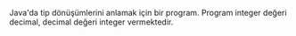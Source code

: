 Java'da tip dönüşümlerini anlamak için bir program.
Program integer değeri decimal, decimal değeri integer vermektedir.

